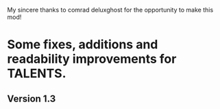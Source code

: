 My sincere thanks to comrad deluxghost for the opportunity to make this mod!

# Some fixes, additions and readability improvements for TALENTS.
## Version 1.3





